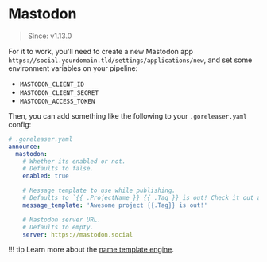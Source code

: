 # Mastodon

> Since: v1.13.0

For it to work, you'll need to create a new Mastodon app `https://social.yourdomain.tld/settings/applications/new`, and set
some environment variables on your pipeline:

- `MASTODON_CLIENT_ID`
- `MASTODON_CLIENT_SECRET`
- `MASTODON_ACCESS_TOKEN`

Then, you can add something like the following to your `.goreleaser.yaml` config:

```yaml
# .goreleaser.yaml
announce:
  mastodon:
    # Whether its enabled or not.
    # Defaults to false.
    enabled: true

    # Message template to use while publishing.
    # Defaults to `{{ .ProjectName }} {{ .Tag }} is out! Check it out at {{ .ReleaseURL }}`
    message_template: 'Awesome project {{.Tag}} is out!'

    # Mastodon server URL.
    # Defaults to empty.
    server: https://mastodon.social
```

!!! tip
    Learn more about the [name template engine](/customization/templates/).
